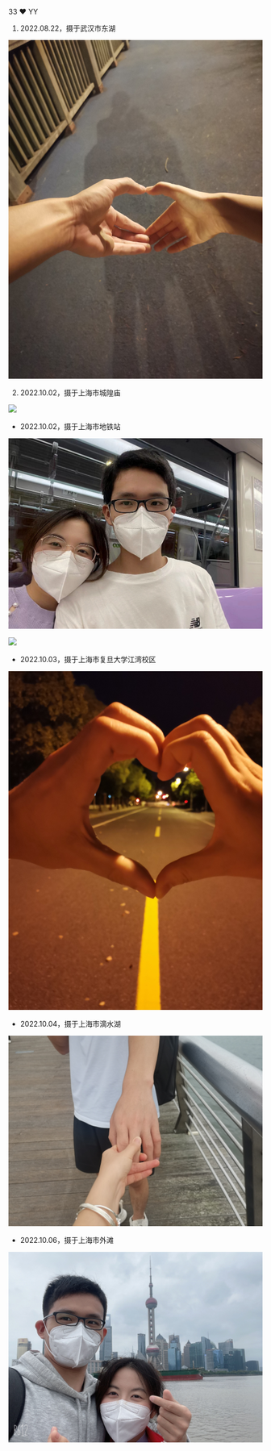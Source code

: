 33 ❤️ YY

1. 2022.08.22，摄于武汉市东湖

![](./image/Hand-in-hand-for-the-first-time.jpg)

2. 2022.10.02，摄于上海市城隍庙

![](./image/photo-sticker.jpg)

* 2022.10.02，摄于上海市地铁站

![](./image/Subway.jpg)

![](./image/subway2.jpg)

* 2022.10.03，摄于上海市复旦大学江湾校区

![](./image/love.jpg)

* 2022.10.04，摄于上海市滴水湖

![](./image/give-me-your-hand.jpg)

* 2022.10.06，摄于上海市外滩

![](./image/Shanghai-bund.jpg)
